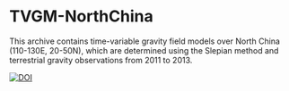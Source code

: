 # TVGM-NorthChina
This archive contains time-variable gravity field models over North China (110-130E, 20-50N), which are determined using the Slepian method and terrestrial gravity observations from 2011 to 2013. 

[![DOI](https://zenodo.org/badge/306315449.svg)](https://zenodo.org/badge/latestdoi/306315449)
